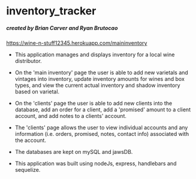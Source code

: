 # inventory_tracker

##### created by Brian Carver and Ryan Brutocao

https://wine-n-stuff12345.herokuapp.com/maininventory

* This application manages and displays inventory for a local wine distributor.

* On the 'main inventory' page the user is able to add new varietals and vintages into inventory, update inventory amounts for wines and box types, and view the current actual inventory and shadow inventory based on varietal.

* On the 'clients' page the user is able to add new clients into the database, add an order for a client, add a 'promised' amount to a client account, and add notes to a clients' account.

* The 'clients' page allows the user to view individual accounts and any information (i.e. orders, promised, notes, contact info) associated with the account. 

* The databases are kept on mySQL and jawsDB.

* This application was built using nodeJs, express, handlebars and sequelize.